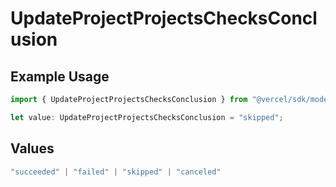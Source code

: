 # UpdateProjectProjectsChecksConclusion

## Example Usage

```typescript
import { UpdateProjectProjectsChecksConclusion } from "@vercel/sdk/models/operations";

let value: UpdateProjectProjectsChecksConclusion = "skipped";
```

## Values

```typescript
"succeeded" | "failed" | "skipped" | "canceled"
```